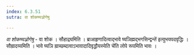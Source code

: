 ```yaml
---
index: 6.3.51
sutra: वा शोकष्यञ्रोगेषु

---
```

_वा शोकष्यञ्रोगेषु_ - वा शोक । सौहाद्र्यमिति । ब्राआहृणादित्वाद्भावे ष्यञिह्मद्भगसिन्द्वन्ते॑ इत्युभयपदवृद्धिः । सौह्मदय्यमिति । भावे ष्यञि ह्मच्छब्दत्वाऽभावादादिवृद्धौयस्येति चे॑ति लोपे रूपमिति भावः । 